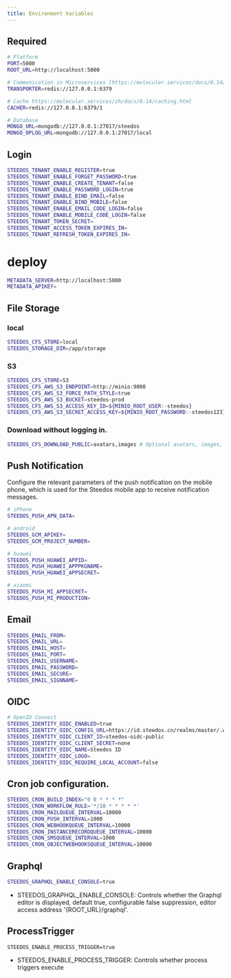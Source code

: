 ```yaml
---
title: Environment Variables
---
```


## Required

```bash
# Platform
PORT=5000
ROOT_URL=http://localhost:5000

# Communication in Microservices [https://moleculer.services/docs/0.14/networking.html](https://moleculer.services/zh/docs/0.14/networking.html)
TRANSPORTER=redis://127.0.0.1:6379

# Cache https://moleculer.services/zh/docs/0.14/caching.html
CACHER=redis://127.0.0.1:6379/1

# Database
MONGO_URL=mongodb://127.0.0.1:27017/steedos
MONGO_OPLOG_URL=mongodb://127.0.0.1:27017/local

```

## Login

```bash
STEEDOS_TENANT_ENABLE_REGISTER=true 
STEEDOS_TENANT_ENABLE_FORGET_PASSWORD=true  
STEEDOS_TENANT_ENABLE_CREATE_TENANT=false  
STEEDOS_TENANT_ENABLE_PASSWORD_LOGIN=true
STEEDOS_TENANT_ENABLE_BIND_EMAIL=false 
STEEDOS_TENANT_ENABLE_BIND_MOBILE=false 
STEEDOS_TENANT_ENABLE_EMAIL_CODE_LOGIN=false 
STEEDOS_TENANT_ENABLE_MOBILE_CODE_LOGIN=false 
STEEDOS_TENANT_TOKEN_SECRET=  
STEEDOS_TENANT_ACCESS_TOKEN_EXPIRES_IN= 
STEEDOS_TENANT_REFRESH_TOKEN_EXPIRES_IN=  
```

# deploy

```bash
METADATA_SERVER=http://localhost:5000
METADATA_APIKEY=
```

## File Storage

### local

```bash
STEEDOS_CFS_STORE=local
STEEDOS_STORAGE_DIR=/app/storage
```

### S3

```bash
STEEDOS_CFS_STORE=S3
STEEDOS_CFS_AWS_S3_ENDPOINT=http://minio:9000
STEEDOS_CFS_AWS_S3_FORCE_PATH_STYLE=true
STEEDOS_CFS_AWS_S3_BUCKET=steedos-prod
STEEDOS_CFS_AWS_S3_ACCESS_KEY_ID=${MINIO_ROOT_USER:-steedos} 
STEEDOS_CFS_AWS_S3_SECRET_ACCESS_KEY=${MINIO_ROOT_PASSWORD:-steedos123}
```
### Download without logging in.

```bash
STEEDOS_CFS_DOWNLOAD_PUBLIC=avatars,images # Optional avatars, images, files, with the default value of avatars.
```

## Push Notification

Configure the relevant parameters of the push notification on the mobile phone, which is used for the Steedos mobile app to receive notification messages.

```bash
# iPhone
STEEDOS_PUSH_APN_DATA=

# android
STEEDOS_GCM_APIKEY=
STEEDOS_GCM_PROJECT_NUMBER=

# huawei
STEEDOS_PUSH_HUAWEI_APPID=
STEEDOS_PUSH_HUAWEI_APPPKGNAME=
STEEDOS_PUSH_HUAWEI_APPSECRET=

# xiaomi
STEEDOS_PUSH_MI_APPSECRET=
STEEDOS_PUSH_MI_PRODUCTION=
```

## Email

```bash
STEEDOS_EMAIL_FROM=
STEEDOS_EMAIL_URL=
STEEDOS_EMAIL_HOST=
STEEDOS_EMAIL_PORT=
STEEDOS_EMAIL_USERNAME=
STEEDOS_EMAIL_PASSWORD=
STEEDOS_EMAIL_SECURE=
STEEDOS_EMAIL_SIGNNAME=
```

## OIDC

```bash
# OpenID Connect
STEEDOS_IDENTITY_OIDC_ENABLED=true
STEEDOS_IDENTITY_OIDC_CONFIG_URL=https://id.steedos.cn/realms/master/.well-known/openid-configuration
STEEDOS_IDENTITY_OIDC_CLIENT_ID=steedos-oidc-public
STEEDOS_IDENTITY_OIDC_CLIENT_SECRET=none
STEEDOS_IDENTITY_OIDC_NAME=Steedos ID
STEEDOS_IDENTITY_OIDC_LOGO=
STEEDOS_IDENTITY_OIDC_REQUIRE_LOCAL_ACCOUNT=false
```

## Cron job configuration.

```bash
STEEDOS_CRON_BUILD_INDEX="0 0 * * * *"
STEEDOS_CRON_WORKFLOW_RULE='*/10 * * * * *'
STEEDOS_CRON_MAILQUEUE_INTERVAL=10000
STEEDOS_CRON_PUSH_INTERVAL=1000
STEEDOS_CRON_WEBHOOKQUEUE_INTERVAL=10000
STEEDOS_CRON_INSTANCERECORDQUEUE_INTERVAL=10000
STEEDOS_CRON_SMSQUEUE_INTERVAL=1000
STEEDOS_CRON_OBJECTWEBHOOKSQUEUE_INTERVAL=10000
```

## Graphql

```bash
STEEDOS_GRAPHQL_ENABLE_CONSOLE=true
```

* STEEDOS_GRAPHQL_ENABLE_CONSOLE: Controls whether the Graphql editor is displayed, default true, configurable false suppression, editor access address '{ROOT_URL}/graphql'.

## ProcessTrigger

```
STEEDOS_ENABLE_PROCESS_TRIGGER=true
```

- STEEDOS_ENABLE_PROCESS_TRIGGER: Controls whether process triggers execute